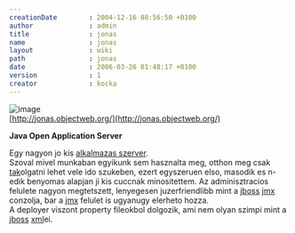 ```yaml
---
creationDate        : 2004-12-16 08:56:50 +0100 
author              : admin 
title               : jonas 
name                : jonas 
layout              : wiki 
path                : jonas 
date                : 2006-03-26 01:48:17 +0100 
version             : 1 
creator             : kocka 
---
```

![image](http://hackers.forgeahead.hu/space/banners/sidebar/logo_jonas.jpg)<br/>
[http://jonas.objectweb.org/](http://jonas.objectweb.org/)

__Java Open Application Server__

Egy nagyon jo kis [alkalmazas szerver](Alkalmazas%20Szerver.html).<br/>
Szoval mivel munkaban egyikunk sem hasznalta meg, otthon meg csak [tak](tak.html)olgatni lehet vele ido szukeben, ezert egyszeruen elso, masodik es n-edik benyomas alapjan ji kis cuccnak minositettem. Az adminisztracios felulete nagyon megtetszett, lenyegesen juzerfriendlibb mint a [jboss](jboss.html) [jmx](JMX.html) conzolja, bar a [jmx](JMX.html) felulet is ugyanugy elerheto hozza.<br/>
A deployer viszont property fileokbol dolgozik, ami nem olyan szimpi mint a [jboss](jboss.html) [xml](XML.html)ei.

